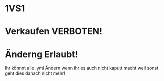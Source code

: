 # 1VS1
# Verkaufen VERBOTEN!
# Änderng Erlaubt!

Ihr könnnt alle .yml Ändern wenn ihr es auch nicht kaputt macht weil sonst geht dies danach nicht mehr!
